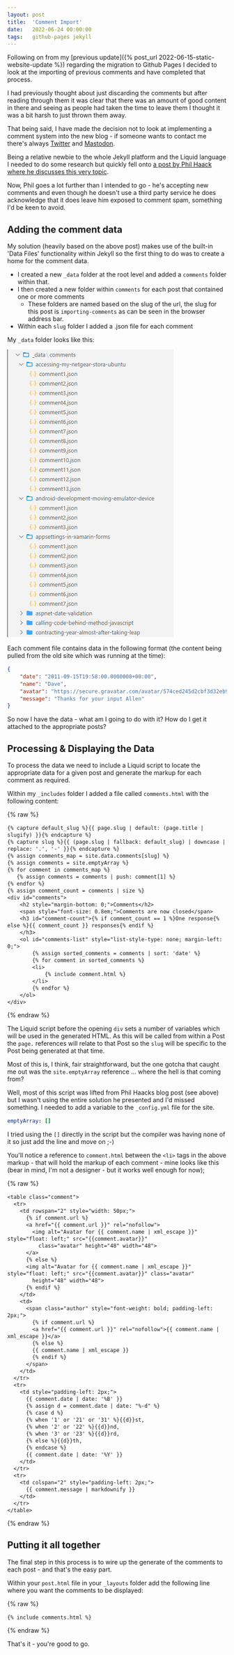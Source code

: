 ```yaml
---
layout: post
title:  'Comment Import'
date:   2022-06-24 00:00:00
tags:   github-pages jekyll
---
```

Following on from my [previous update]({% post_url 2022-06-15-static-website-update %}) regarding the migration to Github Pages I decided to look at the importing of previous comments and have completed that process.

I had previously thought about just discarding the comments but after reading through them it was clear that there was an amount of good content in there and seeing as people had taken the time to leave them I thought it was a bit harsh to just thrown them away.

That being said, I have made the decision not to look at implementing a comment system into the new blog - if someone wants to contact me there's always <a href='https://www.twitter.com/onthefencedev' target='_blank'>Twitter</a> and <a href='https://mastodon.social/@onthefencedev' target='_blank'>Mastodon</a>.

Being a relative newbie to the whole Jekyll platform and the Liquid language I needed to do some research but quickly fell onto <a href='https://haacked.com/archive/2018/06/24/comments-for-jekyll-blogs' target='_blank'>a post by Phil Haack where he discusses this very topic</a>.
<!--more-->
Now, Phil goes a lot further than I intended to go - he's accepting new comments and even though he doesn't use a third party service he does acknowledge that it does leave him exposed to comment spam, something I'd be keen to avoid.

## Adding the comment data

My solution (heavily based on the above post) makes use of the built-in 'Data Files' functionality within Jekyll so the first thing to do was to create a home for the comment data.

- I created a new `_data` folder at the root level and added a `comments` folder within that.
- I then created a new folder within `comments` for each post that contained one or more comments
  - These folders are named based on the slug of the url, the slug for this post is `importing-comments` as can be seen in the browser address bar.
- Within each `slug` folder I added a .json file for each comment

My `_data` folder looks like this:

![data folder in visual studio code](/assets/images/comments_data.png)

Each comment file contains data in the following format (the content being pulled from the old site which was running at the time):

```json
{
    "date": "2011-09-15T19:58:00.0000000+00:00",
    "name": "Dave",
    "avatar": "https://secure.gravatar.com/avatar/574ced245d2cbf3d32eb903515de1ebc?s=42&d=identicon&r=g",
    "message": "Thanks for your input Allen"
}
```

So now I have the data - what am I going to do with it? How do I get it attached to the appropriate posts?

## Processing & Displaying the Data 

To process the data we need to include a Liquid script to locate the appropriate data for a given post and generate the markup for each comment as required.

Within my `_includes` folder I added a file called `comments.html` with the following content:

{% raw %}
```liquid
{% capture default_slug %}{{ page.slug | default: (page.title | slugify) }}{% endcapture %}
{% capture slug %}{{ (page.slug | fallback: default_slug) | downcase | replace: '.', '-' }}{% endcapture %}
{% assign comments_map = site.data.comments[slug] %}
{% assign comments = site.emptyArray %}
{% for comment in comments_map %}
   {% assign comments = comments | push: comment[1] %}
{% endfor %}
{% assign comment_count = comments | size %}
<div id="comments">
    <h2 style="margin-bottom: 0;">Comments</h2>
    <span style="font-size: 0.8em;">Comments are now closed</span>
    <h3 id="comment-count">{% if comment_count == 1 %}One response{% else %}{{ comment_count }} responses{% endif %}
    </h3>
    <ol id="comments-list" style="list-style-type: none; margin-left: 0;">
        {% assign sorted_comments = comments | sort: 'date' %}
        {% for comment in sorted_comments %}
        <li>
            {% include comment.html %}
        </li>
        {% endfor %}
    </ol>
</div>
```
{% endraw %}

The Liquid script before the opening `div` sets a number of variables which will be used in the generated HTML. As this will be called from within a Post the `page.` references will relate to that Post so the `slug` will be specific to the Post being generated at that time.

Most of this is, I think, fair straightforward, but the one gotcha that caught me out was the `site.emptyArray` reference ... where the hell is that coming from?

Well, most of this script was lifted from Phil Haacks blog post (see above) but I wasn't using the entire solution he presented and I'd missed something. I needed to add a variable to the `_config.yml` file for the site.

```yml
emptyArray: []
```

I tried using the `[]` directly in the script but the compiler was having none of it so just add the line and move on ;-)

You'll notice a reference to `comment.html` between the `<li>` tags in the above markup - that will hold the markup of each comment - mine looks like this (bear in mind, I'm not a designer - but it works well enough for now);

{% raw %}
```liquid
<table class="comment">
  <tr>
    <td rowspan="2" style="width: 50px;">
      {% if comment.url %}
      <a href="{{ comment.url }}" rel="nofollow">
        <img alt="Avatar for {{ comment.name | xml_escape }}" style="float: left;" src="{{comment.avatar}}"
          class="avatar" height="48" width="48">
      </a>
      {% else %}
      <img alt="Avatar for {{ comment.name | xml_escape }}" style="float: left;" src="{{comment.avatar}}" class="avatar"
        height="48" width="48">
      {% endif %}
    </td>
    <td>
      <span class="author" style="font-weight: bold; padding-left: 2px;">
        {% if comment.url %}
        <a href="{{ comment.url }}" rel="nofollow">{{ comment.name | xml_escape }}</a>
        {% else %}
        {{ comment.name | xml_escape }}
        {% endif %}
      </span>
    </td>
  </tr>
  <tr>
    <td style="padding-left: 2px;">
      {{ comment.date | date: '%B' }}
      {% assign d = comment.date | date: "%-d" %}
      {% case d %}
      {% when '1' or '21' or '31' %}{{d}}st,
      {% when '2' or '22' %}{{d}}nd,
      {% when '3' or '23' %}{{d}}rd,
      {% else %}{{d}}th,
      {% endcase %}
      {{ comment.date | date: '%Y' }}
    </td>
  </tr>
  <tr>
    <td colspan="2" style="padding-left: 2px;">
      {{ comment.message | markdownify }}
    </td>
  </tr>
</table>
```
{% endraw %}

## Putting it all together

The final step in this process is to wire up the generate of the comments to each post - and that's the easy part.

Within your `post.html` file in your `_layouts` folder add the following line where you want the comments to be displayed:

{% raw %}
```liquid
{% include comments.html %}
```
{% endraw %}

That's it - you're good to go.